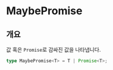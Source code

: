 # MaybePromise

## 개요

값 혹은 `Promise`로 감싸진 값을 나타냅니다.

```ts
type MaybePromise<T> = T | Promise<T>;
```
